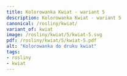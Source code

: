 ```yaml
---
title: Kolorowanka Kwiat - wariant 5
description: Kolorowanka Kwiat - wariant 5
canonical: /rosliny/kwiat/
variant_of: kwiat
image: /rosliny/kwiat/5/kwiat-5.svg
pdf: /rosliny/kwiat/5/kwiat-5.pdf
alt: "Kolorowanka do druku kwiat"
tags:
- rosliny
- kwiat
---
```


